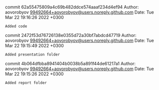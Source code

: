 commit 62a55475809a4c69b482ddce574aaaf234d4ef94
Author: aovorobyov <99492664+aovorobyov@users.noreply.github.com>
Date:   Tue Mar 22 19:16:26 2022 +0300

    Added code

commit 2472f53d76726138e0355d72a30bf7abdcd47719
Author: aovorobyov <99492664+aovorobyov@users.noreply.github.com>
Date:   Tue Mar 22 19:15:49 2022 +0300

    Added presentation folder

commit 4b064dfbba8941404b0038b5a891f44de61217a1
Author: aovorobyov <99492664+aovorobyov@users.noreply.github.com>
Date:   Tue Mar 22 19:15:26 2022 +0300

    Added report folder
